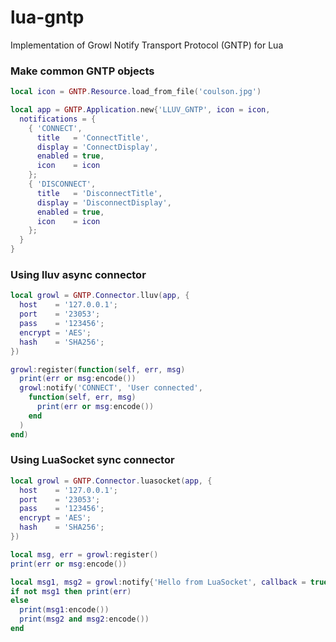 # lua-gntp
Implementation of Growl Notify Transport Protocol (GNTP) for Lua

### Make common GNTP objects
```Lua
local icon = GNTP.Resource.load_from_file('coulson.jpg')

local app = GNTP.Application.new{'LLUV_GNTP', icon = icon,
  notifications = {
    { 'CONNECT',
      title   = 'ConnectTitle',
      display = 'ConnectDisplay',
      enabled = true,
      icon    = icon
    };
    { 'DISCONNECT',
      title   = 'DisconnectTitle',
      display = 'DisconnectDisplay',
      enabled = true,
      icon    = icon
    };
  }
}
```

### Using lluv async connector
```Lua
local growl = GNTP.Connector.lluv(app, {
  host    = '127.0.0.1';
  port    = '23053';
  pass    = '123456';
  encrypt = 'AES';
  hash    = 'SHA256';
})

growl:register(function(self, err, msg)
  print(err or msg:encode())
  growl:notify('CONNECT', 'User connected',
    function(self, err, msg)
      print(err or msg:encode())
    end
  )
end)
```

### Using LuaSocket sync connector
```Lua
local growl = GNTP.Connector.luasocket(app, {
  host    = '127.0.0.1';
  port    = '23053';
  pass    = '123456';
  encrypt = 'AES';
  hash    = 'SHA256';
})

local msg, err = growl:register()
print(err or msg:encode())

local msg1, msg2 = growl:notify{'Hello from LuaSocket', callback = true}
if not msg1 then print(err)
else
  print(msg1:encode())
  print(msg2 and msg2:encode())
end
```